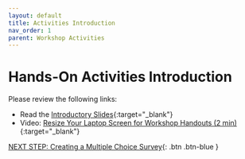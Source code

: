 ```yaml
---
layout: default
title: Activities Introduction
nav_order: 1
parent: Workshop Activities
---
```

# Hands-On Activities Introduction

Please review the following links:

- Read the [Introductory Slides](https://docs.google.com/presentation/d/1d3aW8yIoYkzMOAc5iIgsfOYjRbzbmQnD/){:target="_blank"} 
- Video: [Resize Your Laptop Screen for Workshop Handouts (2 min)](https://www.youtube.com/watch?v=Igk5hZUfzN0){:target="_blank"}


[NEXT STEP: Creating a Multiple Choice Survey](1-multiple-choice-survey.html){: .btn .btn-blue }
